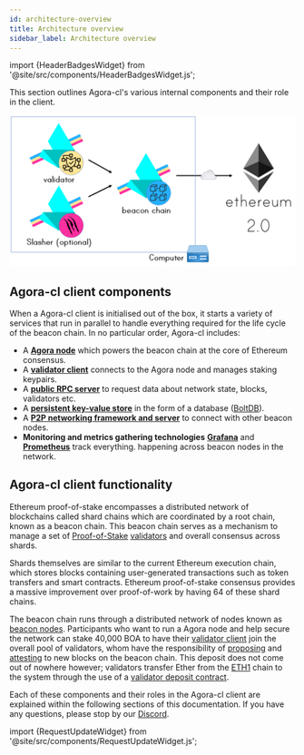 ```yaml
---
id: architecture-overview
title: Architecture overview
sidebar_label: Architecture overview
---
```


import {HeaderBadgesWidget} from '@site/src/components/HeaderBadgesWidget.js';

<HeaderBadgesWidget />

This section outlines Agora-cl's various internal components and their role in the client.

![Architecture Diagram](/img/agora-cl-architecture.png)

## Agora-cl client components

When a Agora-cl client is initialised out of the box, it starts a variety of services that run in parallel to handle everything required for the life cycle of the beacon chain. In no particular order, Agora-cl includes:

* A [**Agora node**](/docs/how-agora-cl-works/beacon-node) which powers the beacon chain at the core of Ethereum consensus.
* A [**validator client**](/docs/how-agora-cl-works/agora-cl-validator-client) connects to the Agora node and manages staking keypairs.
* A [**public RPC server**](/docs/how-agora-cl-works/agora-cl-public-api) to request data about network state, blocks, validators etc.
* A [**persistent key-value store**](/docs/how-agora-cl-works/database-backend-boltdb) in the form of a database \([BoltDB](/docs/how-agora-cl-works/database-backend-boltdb)\).
* A [**P2P networking framework and server**](/docs/how-agora-cl-works/p2p-networking) to connect with other beacon nodes.
* **Monitoring and metrics gathering technologies** [**Grafana**](https://grafana.com/) and [**Prometheus**](https://prometheus.io) track everything. happening across beacon nodes in the network.

## Agora-cl client functionality

Ethereum proof-of-stake encompasses a distributed network of blockchains called shard chains which are coordinated by a root chain, known as a beacon chain. This beacon chain serves as a mechanism to manage a set of [Proof-of-Stake](/docs/terminology#proof-of-stake-pos) [validators](/docs/terminology#validator) and overall consensus across shards.

Shards themselves are similar to the current Ethereum execution chain, which stores blocks containing user-generated transactions such as token transfers and smart contracts. Ethereum proof-of-stake consensus provides a massive improvement over proof-of-work by having 64 of these shard chains.

The beacon chain runs through a distributed network of nodes known as [beacon nodes](/docs/how-agora-cl-works/beacon-node). Participants who want to run a Agora node and help secure the network can stake 40,000 BOA to have their [validator client](/docs/how-agora-cl-works/agora-cl-validator-client) join the overall pool of validators, whom have the responsibility of [proposing](/docs/terminology#propose) and [attesting](/docs/terminology#attest) to new blocks on the beacon chain. This deposit does not come out of nowhere however; validators transfer Ether from the [ETH1](/docs/terminology#eth1) chain to the system through the use of a [validator deposit contract](/docs/how-agora-cl-works/validator-deposit-contract).

Each of these components and their roles in the Agora-cl client are explained within the following sections of this documentation. If you have any questions, please stop by our [Discord](https://discord.gg/prysmaticlabs).


import {RequestUpdateWidget} from '@site/src/components/RequestUpdateWidget.js';

<RequestUpdateWidget />
